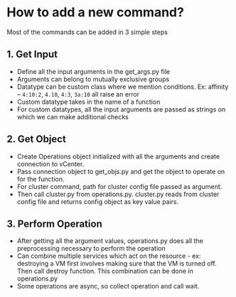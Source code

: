 # How to add a new command?


Most of the commands can be added in 3 simple steps

## 1. Get Input
- Define all the input arguments in the get_args.py file
- Arguments can belong to mutually exclusive groups
- Datatype can be custom class where we mention conditions. Ex: affinity – `4:10:2`, `4.10`, `4:3`, `3a:10` all raise an error
- Custom datatype takes in the name of a function
- For custom datatypes, all the input arguments are passed as strings on which we can make additional checks

## 2. Get Object
- Create Operations object initialized with all the arguments and create connection to vCenter.
- Pass connection object to get_objs.py and get the object to operate on for the function.
- For cluster command, path for cluster config file passed as argument.
- Then call cluster.py from operations.py. cluster.py reads from cluster config file and returns config object as key value pairs.

## 3. Perform Operation
- After getting all the argument values, operations.py does all the preprocessing necessary to perform the operation
- Can combine multiple services which act on the resource - ex: destroying a VM first involves making sure that the VM is turned off. Then call destroy function. This combination can be done in operations.py
- Some operations are async, so collect operation and call wait.
